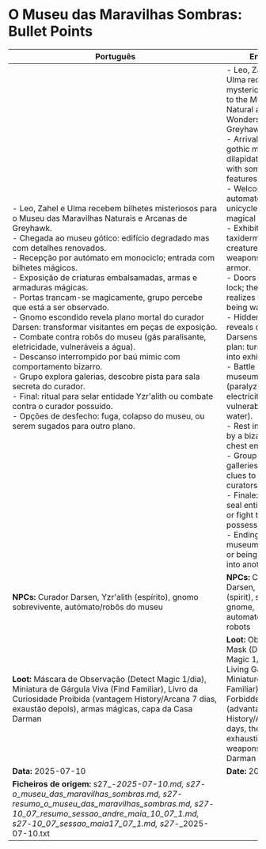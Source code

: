 # O Museu das Maravilhas Sombras: Bullet Points

| Português                                                                                                                                                                                                                                                                                                                                                                                                                                                                                                                                                                                                                                                                                                                                                                                                                                                                                                                                        | English                                                                                                                                                                                                                                                                                                                                                                                                                                                                                                                                                                                                                                                                                                                                                                                                                                                                              |
| ------------------------------------------------------------------------------------------------------------------------------------------------------------------------------------------------------------------------------------------------------------------------------------------------------------------------------------------------------------------------------------------------------------------------------------------------------------------------------------------------------------------------------------------------------------------------------------------------------------------------------------------------------------------------------------------------------------------------------------------------------------------------------------------------------------------------------------------------------------------------------------------------------------------------------------------------ | ------------------------------------------------------------------------------------------------------------------------------------------------------------------------------------------------------------------------------------------------------------------------------------------------------------------------------------------------------------------------------------------------------------------------------------------------------------------------------------------------------------------------------------------------------------------------------------------------------------------------------------------------------------------------------------------------------------------------------------------------------------------------------------------------------------------------------------------------------------------------------------ |
| - Leo, Zahel e Ulma recebem bilhetes misteriosos para o Museu das Maravilhas Naturais e Arcanas de Greyhawk.<br>- Chegada ao museu gótico: edifício degradado mas com detalhes renovados.<br>- Recepção por autómato em monociclo; entrada com bilhetes mágicos.<br>- Exposição de criaturas embalsamadas, armas e armaduras mágicas.<br>- Portas trancam-se magicamente, grupo percebe que está a ser observado.<br>- Gnomo escondido revela plano mortal do curador Darsen: transformar visitantes em peças de exposição.<br>- Combate contra robôs do museu (gás paralisante, eletricidade, vulneráveis a água).<br>- Descanso interrompido por baú mimic com comportamento bizarro.<br>- Grupo explora galerias, descobre pista para sala secreta do curador.<br>- Final: ritual para selar entidade Yzr'alith ou combate contra o curador possuído.<br>- Opções de desfecho: fuga, colapso do museu, ou serem sugados para outro plano.<br> | - Leo, Zahel, and Ulma receive mysterious tickets to the Museum of Natural and Arcane Wonders of Greyhawk.<br>- Arrival at the gothic museum: dilapidated building with some renewed features.<br>- Welcomed by an automaton on a unicycle; entry with magical tickets.<br>- Exhibit of taxidermized creatures, magical weapons and armor.<br>- Doors magically lock; the group realizes they're being watched.<br>- Hidden gnome reveals curator Darsens deadly plan: turn visitors into exhibits.<br>- Battle with museum robots (paralyzing gas, electricity, vulnerable to water).<br>- Rest interrupted by a bizarre mimic chest encounter.<br>- Group explores galleries, finds clues to the curators secret lab.<br>- Finale: ritual to seal entity Yzr'alith or fight the possessed curator.<br>- Endings: escape, museum collapse, or being dragged into another plane.<br> |
| **NPCs:** Curador Darsen, Yzr'alith (espírito), gnomo sobrevivente, autómato/robôs do museu                                                                                                                                                                                                                                                                                                                                                                                                                                                                                                                                                                                                                                                                                                                                                                                                                                                      | **NPCs:** Curator Darsen, Yzr'alith (spirit), surviving gnome, automaton/museum robots                                                                                                                                                                                                                                                                                                                                                                                                                                                                                                                                                                                                                                                                                                                                                                                               |
| **Loot:** Máscara de Observação (Detect Magic 1/dia), Miniatura de Gárgula Viva (Find Familiar), Livro da Curiosidade Proibida (vantagem History/Arcana 7 dias, exaustão depois), armas mágicas, capa da Casa Darman                                                                                                                                                                                                                                                                                                                                                                                                                                                                                                                                                                                                                                                                                                                             | **Loot:** Observation Mask (Detect Magic 1/day), Living Gargoyle Miniature (Find Familiar), Book of Forbidden Curiosity (advantage History/Arcana 7 days, then exhaustion), magic weapons, House Darman cloak                                                                                                                                                                                                                                                                                                                                                                                                                                                                                                                                                                                                                                                                        |
| **Data:** 2025-07-10                                                                                                                                                                                                                                                                                                                                                                                                                                                                                                                                                                                                                                                                                                                                                                                                                                                                                                                             | **Date:** 2025-07-10                                                                                                                                                                                                                                                                                                                                                                                                                                                                                                                                                                                                                                                                                                                                                                                                                                                                 |
| **Ficheiros de origem:** s27_-_2025-07-10.md, s27_-_o_museu_das_maravilhas_sombras.md, s27_-_resumo_o_museu_das_maravilhas_sombras.md, s27_-_10_07_resumo_sessao_andre_maia_10_07_1.md, s27_-_10_07_sessao_maia17_07_1.md, s27_-_2025-07-10.txt                                                                                                                                                                                                                                                                                                                                                                                                                                                                                                                                                                                                                                                                                                  |                                                                                                                                                                                                                                                                                                                                                                                                                                                                                                                                                                                                                                                                                                                                                                                                                                                                                      |


















